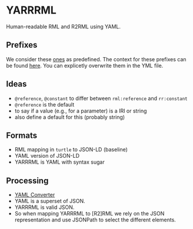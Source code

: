 # YARRRML

Human-readable RML and R2RML using YAML.


## Prefixes

We consider these [ones](https://www.w3.org/2011/rdfa-context/rdfa-1.1) as predefined. The context for these prefixes can be found [here](http://www.w3.org/2013/json-ld-context/rdfa11). You can explicetly overwrite them in the YML file.

## Ideas
- `@reference`, `@constant` to differ between `rml:reference` and `rr:constant`
- `@reference` is the default
- to say if a value (e.g., for a parameter) is a IRI or string
- also define a default for this (probably string)

## Formats
- RML mapping in `turtle` to JSON-LD (baseline)
- YAML version of JSON-LD
- YARRRML is YAML with syntax sugar

## Processing
- [YAML Converter](https://codebeautify.org/yaml-to-json-xml-csv)
- YAML is a superset of JSON.
- YARRRML is valid JSON.
- So when mapping YARRRML to [R2]RML we rely on the JSON representation and use JSONPath to select the different elements.
